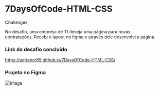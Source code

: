 # 7DaysOfCode-HTML-CSS
Challenges

No desafio, uma empresa de TI deseja uma página para novas contratações. Recebi o layout no figma e através dele desenvolvi a página.

<h3> Link do desafio concluído </h3>

https://adrianor85.github.io/7DaysOfCode-HTML-CSS/

<h3>Projeto no Figma</h3>

![image](https://user-images.githubusercontent.com/73034540/175167218-eb09021c-6fc0-4a84-a2d1-208057c77cba.png)
